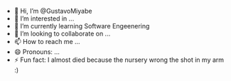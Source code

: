 - 👋 Hi, I’m @GustavoMiyabe
- 👀 I’m interested in ...
- 🌱 I’m currently learning Software Engeenering
- 💞️ I’m looking to collaborate on ...
- 📫 How to reach me ...
- 😄 Pronouns: ...
- ⚡ Fun fact: I almost died because the nursery wrong the shot in my arm :)

<!---
GustavoMiyabe/GustavoMiyabe is a ✨ special ✨ repository because its `README.md` (this file) appears on your GitHub profile.
You can click the Preview link to take a look at your changes.
--->

